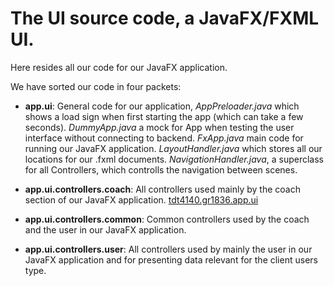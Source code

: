 # The UI source code, a JavaFX/FXML UI.

Here resides all our code for our JavaFX application.

We have sorted our code in four packets:

* **app.ui**: General code for our application, *AppPreloader.java* which shows a load sign when first starting the app (which can take a few seconds). *DummyApp.java* a mock for App when testing the user interface without connecting to backend. *FxApp.java* main code for running our JavaFX application. *LayoutHandler.java* which stores all our locations for our .fxml documents. *NavigationHandler.java*, a superclass for all Controllers, which controlls the navigation between scenes.


* **app.ui.controllers.coach**: All controllers used mainly by the coach section of our JavaFX application. [tdt4140.gr1836.app.ui](app.ui/README.md)


* **app.ui.controllers.common**: Common controllers used by the coach and the user in our JavaFX application.


* **app.ui.controllers.user**: All controllers used by mainly the user in our JavaFX application and for presenting data relevant for the client users type.